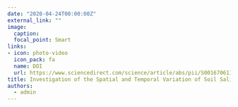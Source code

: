 ```yaml
---
date: "2020-04-24T00:00:00Z"
external_link: ""
image:
  caption: 
  focal_point: Smart
links:
- icon: photo-video
  icon_pack: fa
  name: DOI
  url: https://www.sciencedirect.com/science/article/abs/pii/S0016706119313345?via%3Dihub
title: Investigation of the Spatial and Temporal Variation of Soil Salinity
authors: 
  - admin
---
```

